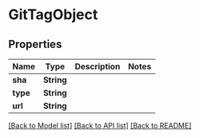 # GitTagObject

## Properties
Name | Type | Description | Notes
------------ | ------------- | ------------- | -------------
**sha** | **String** |  | 
**type** | **String** |  | 
**url** | **String** |  | 

[[Back to Model list]](../README.md#documentation-for-models) [[Back to API list]](../README.md#documentation-for-api-endpoints) [[Back to README]](../README.md)


